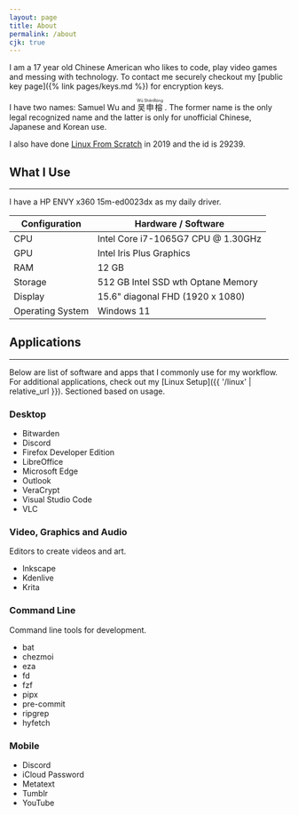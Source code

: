 ```yaml
---
layout: page
title: About
permalink: /about
cjk: true
---
```


I am a 17 year old Chinese American who likes to code, play video games and
messing with technology. To contact me securely checkout my
[public key page]({% link pages/keys.md %}) for encryption keys.

I have two names: <span translate="no">Samuel Wu</span> and
<ruby lang="cmn" translate="no">
  吴申榕<rp>(</rp><rt>Wū ShēnRóng</rt><rp>)</rp>
</ruby>.
The former name is the only legal recognized name and the latter is only for
unofficial Chinese, Japanese and Korean use.

I also have done [Linux From Scratch][lfs] in 2019 and the id is 29239.

## What I Use

---

I have a HP ENVY x360 15m-ed0023dx as my daily driver.

| Configuration    | Hardware / Software                |
| ---------------- | ---------------------------------- |
| CPU              | Intel Core i7-1065G7 CPU @ 1.30GHz |
| GPU              | Intel Iris Plus Graphics           |
| RAM              | 12 GB                              |
| Storage          | 512 GB Intel SSD wth Optane Memory |
| Display          | 15.6" diagonal FHD (1920 x 1080)   |
| Operating System | Windows 11                         |

## Applications

---

Below are list of software and apps that I commonly use for my workflow. For
additional applications, check out my
[Linux Setup]({{ '/linux' | relative_url }}).
Sectioned based on usage.

### Desktop

- Bitwarden
- Discord
- Firefox Developer Edition
- LibreOffice
- Microsoft Edge
- Outlook
- VeraCrypt
- Visual Studio Code
- VLC

### Video, Graphics and Audio

Editors to create videos and art.

- Inkscape
- Kdenlive
- Krita

### Command Line

Command line tools for development.

- bat
- chezmoi
- eza
- fd
- fzf
- pipx
- pre-commit
- ripgrep
- hyfetch

### Mobile

- Discord
- iCloud Password
- Metatext
- Tumblr
- YouTube

[lfs]: https://www.linuxfromscratch.org/
